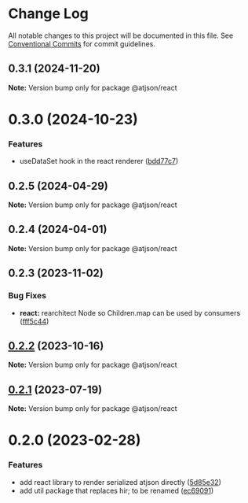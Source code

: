 # Change Log

All notable changes to this project will be documented in this file.
See [Conventional Commits](https://conventionalcommits.org) for commit guidelines.

## 0.3.1 (2024-11-20)

**Note:** Version bump only for package @atjson/react

# 0.3.0 (2024-10-23)

### Features

- useDataSet hook in the react renderer ([bdd77c7](https://github.com/CondeNast/atjson/commit/bdd77c73c082b27e33343db9589193cb7c4cfbdd))

## 0.2.5 (2024-04-29)

**Note:** Version bump only for package @atjson/react

## 0.2.4 (2024-04-01)

**Note:** Version bump only for package @atjson/react

## 0.2.3 (2023-11-02)

### Bug Fixes

- **react:** rearchitect Node so Children.map can be used by consumers ([fff5c44](https://github.com/CondeNast/atjson/commit/fff5c4412acb6e3dd6bd8ff2177d426b3b7a6859))

## [0.2.2](https://github.com/CondeNast/atjson/compare/@atjson/react@0.2.1...@atjson/react@0.2.2) (2023-10-16)

**Note:** Version bump only for package @atjson/react

## [0.2.1](https://github.com/CondeNast/atjson/compare/@atjson/react@0.2.0...@atjson/react@0.2.1) (2023-07-19)

**Note:** Version bump only for package @atjson/react

# 0.2.0 (2023-02-28)

### Features

- add react library to render serialized atjson directly ([5d85e32](https://github.com/CondeNast/atjson/commit/5d85e32d1ede6e5eaf5f35b8724343b0ca8d4ec8))
- add util package that replaces hir; to be renamed ([ec69091](https://github.com/CondeNast/atjson/commit/ec6909185d14e64093ef59ca3b544a2a6bb9cad0))

